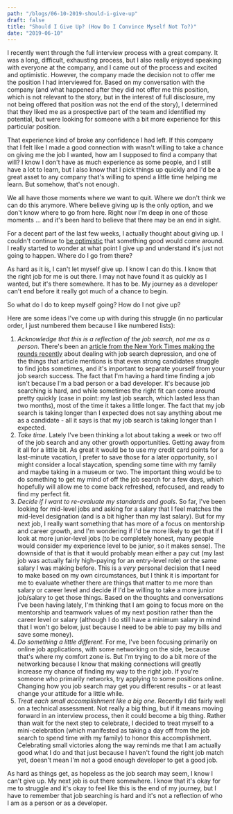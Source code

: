 ```yaml
---
path: "/blogs/06-10-2019-should-i-give-up"
draft: false 
title: "Should I Give Up? (How Do I Convince Myself Not To?)"
date: "2019-06-10"
---
```


I recently went through the full interview process with a great company. It was a long, difficult, exhausting process, but I also really enjoyed speaking with everyone at the company, and I came out of the process and excited and optimistic. However, the company made the decision not to offer me the position I had interviewed for. Based on my conversation with the company (and what happened after they did not offer me this position, which is not relevant to the story, but in the interest of full disclosure, my not being offered that position was not the end of the story), I determined that they liked me as a prospective part of the team and identified my potential, but were looking for someone with a bit more experience for this particular position.

That experience kind of broke any confidence I had left. If this company that I felt like I made a good connection with wasn't willing to take a chance on giving me the job I wanted, how am I supposed to find a company that will? I know I don't have as much experience as some people, and I still have a lot to learn, but I also know that I pick things up quickly and I'd be a great asset to any company that's willing to spend a little time helping me learn. But somehow, that's not enough.

We all have those moments where we want to quit. Where we don't think we can do this anymore. Where believe giving up is the only option, and we don't know where to go from here.
Right now I'm deep in one of those moments ... and it's been hard to believe that there may be an end in sight.

For a decent part of the last few weeks, I actually thought about giving up. I couldn't continue to [be optimistic](03-10-2019-staying-optimistic) that something good would come around. I really started to wonder at what point I give up and understand it's just not going to happen. Where do I go from there?

As hard as it is, I can't let myself give up. I know I can do this. I know that the right job for me is out there. I may not have found it as quickly as I wanted, but it's there somewhere. It has to be. My journey as a developer can't end before it really got much of a chance to begin.

So what do I do to keep myself going? How do I not give up?

Here are some ideas I've come up with during this struggle (in no particular order, I just numbered them because I like numbered lists):
  1. _Acknowledge that this is a reflection of the job search, not me as a person_. There's been an [article from the New York Times making the rounds recently](https://www.nytimes.com/2019/05/27/smarter-living/how-to-deal-with-job-search-depression.html) about dealing with job search depression, and one of the things that article mentions is that even strong candidates struggle to find jobs sometimes, and it's important to separate yourself from your job search success. The fact that I'm having a hard time finding a job isn't because I'm a bad person or a bad developer. It's because job searching is hard, and while sometimes the right fit can come around pretty quickly (case in point: my last job search, which lasted less than two months), most of the time it takes a little longer. The fact that my job search is taking longer than I expected does not say anything about me as a candidate - all it says is that my job search is taking longer than I expected.
  2. _Take time_. Lately I've been thinking a lot about taking a week or two off of the job search and any other growth opportunities. Getting away from it all for a little bit. As great it would be to use my credit card points for a last-minute vacation, I prefer to save those for a later opportunity, so I might consider a local staycation, spending some time with my family and maybe taking in a museum or two. The important thing would be to do something to get my mind of off the job search for a few days, which hopefully will allow me to come back refreshed, refocused, and ready to find my perfect fit.
  3. _Decide if I want to re-evaluate my standards and goals_. So far, I've been looking for mid-level jobs and asking for a salary that I feel matches the mid-level designation (and is a bit higher than my last salary). But for my next job, I really want something that has more of a focus on mentorship and career growth, and I'm wondering if I'd be more likely to get that if I look at more junior-level jobs (to be completely honest, many people would consider my experience level to be junior, so it makes sense). The downside of that is that it would probably mean either a pay cut (my last job was actually fairly high-paying for an entry-level role) or the same salary I was making before. This is a *very* personal decision that I need to make based on my own circumstances, but I think it is important for me to evaluate whether there are things that matter to me more than salary or career level and decide if I'd be willing to take a more junior job/salary to get those things. Based on the thoughts and conversations I've been having lately, I'm thinking that I am going to focus more on the mentorship and teamwork values of my next position rather than the career level or salary (although I do still have a minimum salary in mind that I won't go below, just because I need to be able to pay my bills and save some money).
  4. _Do something a little different_. For me, I've been focusing primarily on online job applications, with some networking on the side, because that's where my comfort zone is. But I'm trying to do a bit more of the networking because I know that making connections will greatly increase my chance of finding my way to the right job. If you're someone who primarily networks, try applying to some positions online. Changing how you job search may get you different results - or at least change your attitude for a little while.
  5. _Treat each small accomplishment like a big one_. Recently I did fairly well on a technical assessment. Not really a big thing, but if it means moving forward in an interview process, then it could become a big thing. Rather than wait for the next step to celebrate, I decided to treat myself to a mini-celebration (which manifested as taking a day off from the job search to spend time with my family) to honor this accomplishment. Celebrating small victories along the way reminds me that I am actually good what I do and that just because I haven't found the right job match yet, doesn't mean I'm not a good enough developer to get a good job.

As hard as things get, as hopeless as the job search may seem, I know I can't give up. My next job is out there somewhere. I know that it's okay for me to struggle and it's okay to feel like this is the end of my journey, but I have to remember that job searching is hard and it's not a reflection of who I am as a person or as a developer.